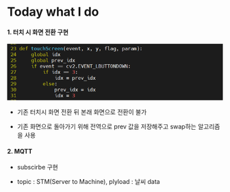 # Today what I do

#### 1. 터치 시 화면 전환 구현

![image.png](./image.png)

- 기존 터치시 화면 전환 뒤 본래 화면으로 전환이 불가

- 기존 화면으로 돌아가기 위해 전역으로 prev 값을 저장해주고 swap하는 알고리즘을 사용

#### 2. MQTT

- subscirbe 구현

- topic : STM(Server to Machine),  plyload : 날씨 data
